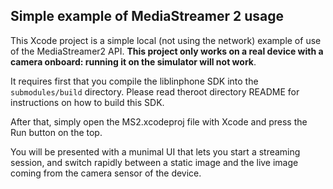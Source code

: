 ## Simple example of MediaStreamer 2 usage

This Xcode project is a simple local (not using the network) example of use of the MediaStreamer2 API. **This project only works on a real device with a camera onboard: running it on the simulator will not work**.

It requires first that you compile the liblinphone SDK into the `submodules/build` directory. Please read theroot directory README for instructions on how to build this SDK.

After that, simply open the MS2.xcodeproj file with Xcode and press the Run button on the top.

You will be presented with a munimal UI that lets you start a streaming session, and switch rapidly between a static image and the live image coming from the camera sensor of the device.

